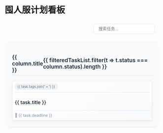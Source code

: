 # 囤人服计划看板

<script setup>
import { ref, computed } from 'vue'

const tasks = ref([
  {
    id: 1,
    title: '商店系统优化',
    status: 'completed',
    tags: ['经济', '商店'],
    deadline: '2025-05-24'
  },
  {
    id: 2,
    title: '更多拓展玩法',
    status: 'pending',
    tags: ['玩法'],
    deadline: '2025-06-07'
  },
  {
    id: 3,
    title: '枪械强度平衡',
    status: 'in-progress',
    tags: ['玩法', '枪械'],
    deadline: '2025-05-27'
  }
])

const filteredTasks = ref('')

const filteredTaskList = computed(() => {
  if (!filteredTasks.value) return tasks.value
  return tasks.value.filter(t => 
    t.title.toLowerCase().includes(filteredTasks.value.toLowerCase()) || 
    t.tags.some(tag => tag.toLowerCase().includes(filteredTasks.value.toLowerCase()))
  )
})

const getStatusColor = (status) => {
  switch(status) {
    case 'pending': return '#F59E0B'
    case 'planned': return '#8B5CF6'
    case 'in-progress': return '#3B82F6'
    case 'completed': return '#10B981'
    default: return '#9CA3AF'
  }
}
</script>

  <div class="board-container">
    <!-- 搜索与筛选 -->
    <div class="controls">
      <input 
        v-model="filteredTasks"
        placeholder="搜索任务..."
        class="search-input"
      >
    </div>
    <!-- 看板布局 -->
    <div class="board-columns">
      <!-- 列定义 -->
      <div 
        v-for="(column, index) in [
          {status: 'pending', title: '未计划'},
          {status: 'planned', title: '计划中'},
          {status: 'in-progress', title: '进行中'},
          {status: 'completed', title: '已完成'}
        ]" 
        :key="index"
        class="board-column"
      >
        <h3 class="column-title">
          {{ column.title }} 
          <span class="task-count">
            {{ filteredTaskList.filter(t => t.status === column.status).length }}
          </span>
        </h3>
        <!-- 任务卡片 -->
        <div 
          v-for="task in filteredTaskList.filter(t => t.status === column.status)" 
          :key="task.id"
          class="task-card"
          :style="{ backgroundColor: getStatusColor(task.status) + '20' }"
        >
          <div class="task-header">
            <span class="task-tags">
              {{ task.tags.join(' • ') }}
            </span>
          </div>
          <h4 class="task-title">{{ task.title }}</h4>
          <div class="task-footer">
            <span class="deadline">📅 {{ task.deadline }}</span>
          </div>
        </div>
      </div>
    </div>
  </div>

<style scoped>
.board-container {
  padding: 0.5rem;
  max-width: 1200px;
  margin: 0 auto;
}

.controls {
  display: flex;
  justify-content: flex-end;
  margin-bottom: 1.5rem;
}

.search-input {
  padding: 0.5rem 1rem;
  margin-right: 0.5rem;
  border-radius: 8px;
  border: 1px solid #e4e4e4;
  width: 200px;
  transition: all 0.3s ease;
}

.search-input:focus {
  outline: none;
  border-color: #3B82F6;
  box-shadow: 0 0 0 3px rgba(59, 130, 246, 0.2);
}

.filter-btn {
  padding: 0.5rem 1rem;
  background: linear-gradient(to right, #3B82F6, #6366F1);
  color: white;
  border: none;
  border-radius: 8px;
  cursor: pointer;
  transition: transform 0.2s ease;
}

.filter-btn:hover {
  transform: scale(1.05);
}

.search-icon {
  position: absolute;
  right: 1.2rem;
  top: 0.6rem;
  pointer-events: none;
  transition: fill 0.3s ease;
}

.task-icon {
  margin-right: 0.5rem;
  transition: transform 0.3s ease;
}

.task-card:hover .task-icon {
  transform: rotate(15deg);
}

.engagement-icon {
  margin-right: 0.3rem;
  transition: transform 0.3s ease;
}

.likes-count {
  font-size: 0.8rem;
}

.board-columns {
  display: grid;
  grid-template-columns: repeat(auto-fit, minmax(250px, 1fr));
  gap: 1.5rem;
}

.board-column {
  background: #f9fafb;
  padding: 1rem;
  border-radius: 12px;
  box-shadow: 0 4px 6px rgba(0, 0, 0, 0.05);
}

.column-title {
  font-size: 1.1rem;
  font-weight: 600;
  margin-bottom: 1rem;
  display: flex;
  justify-content: space-between;
  align-items: center;
  color: #1f2937;
  border-bottom: 1px solid #e5e7eb;
  padding-bottom: 0.5rem;
}

.task-card {
  background: linear-gradient(145deg, #ffffff, #f8fafc);
  border-radius: 10px;
  padding: 1rem;
  margin-bottom: 1rem;
  box-shadow: 0 4px 6px rgba(0, 0, 0, 0.05);
  transition: all 0.3s ease;
  border: 1px solid #e5e7eb;
}

.task-card:hover {
  transform: translateY(-5px) scale(1.01);
  box-shadow: 0 10px 15px rgba(0, 0, 0, 0.1);
}

.task-card {
  padding: 0.5rem;
  margin: 0.25rem 0;
  border-radius: 0.375rem;
}

.task-header {
  font-size: 0.875rem;
  margin-bottom: 0.25rem;
}

.task-title {
  font-size: 1rem;
  margin-bottom: 0.375rem;
}

.task-footer {
  font-size: 0.75rem;
  opacity: 0.8;
}

.task-header {
  display: flex;
  justify-content: space-between;
  align-items: center;
  margin-bottom: 0.5rem;
  padding-bottom: 0.5rem;
  border-bottom: 1px solid #e5e7eb;
}

.task-icon {
  display: inline-block;
  width: 20px;
  height: 20px;
  background-size: cover;
  transition: transform 0.3s ease;
}

.task-card:hover .task-icon {
  transform: rotate(15deg);
}

.task-tags {
  font-size: 0.7rem;
  color: #6b7280;
  background: rgba(107, 114, 128, 0.1);
  padding: 0.2rem 0.5rem;
  border-radius: 6px;
}

.task-title {
  font-size: 1rem;
  margin-bottom: 1rem;
  color: #111827;
  font-weight: 500;
}

.task-footer {
  display: flex;
  justify-content: space-between;
  align-items: center;
  margin-top: 0.5rem;
  padding-top: 0.5rem;
  border-top: 1px solid #e5e7eb;
}

.deadline {
  color: #6b7280;
  font-size: 0.8rem;
  display: flex;
  align-items: center;
  gap: 0.3rem;
}

.engagement {
  display: flex;
  gap: 0.5rem;
}

.likes, .comments {
  font-size: 0.8rem;
  display: flex;
  align-items: center;
  gap: 0.2rem;
  padding: 0.2rem 0.5rem;
  border-radius: 6px;
  transition: all 0.2s ease;
}

.likes:hover {
  background: rgba(59, 130, 246, 0.1);
}

.comments:hover {
  background: rgba(147, 197, 253, 0.1);
}

/* 响应式设计 */
@media (max-width: 768px) {
  .board-columns {
    grid-template-columns: 1fr;
  }
  
  .controls {
    flex-direction: column;
  }
  
  .search-input {
    margin-bottom: 0.5rem;
  }
}
</style>